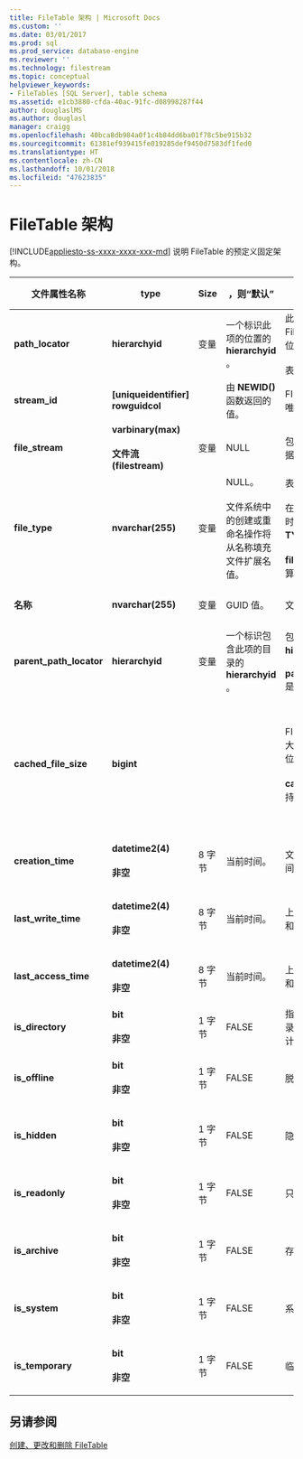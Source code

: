 ```yaml
---
title: FileTable 架构 | Microsoft Docs
ms.custom: ''
ms.date: 03/01/2017
ms.prod: sql
ms.prod_service: database-engine
ms.reviewer: ''
ms.technology: filestream
ms.topic: conceptual
helpviewer_keywords:
- FileTables [SQL Server], table schema
ms.assetid: e1cb3880-cfda-40ac-91fc-d08998287f44
author: douglaslMS
ms.author: douglasl
manager: craigg
ms.openlocfilehash: 40bca8db984a0f1c4b84dd6ba01f78c5be915b32
ms.sourcegitcommit: 61381ef939415fe019285def9450d7583df1fed0
ms.translationtype: HT
ms.contentlocale: zh-CN
ms.lasthandoff: 10/01/2018
ms.locfileid: "47623835"
---
```

# <a name="filetable-schema"></a>FileTable 架构
[!INCLUDE[appliesto-ss-xxxx-xxxx-xxx-md](../../includes/appliesto-ss-xxxx-xxxx-xxx-md.md)]
  说明 FileTable 的预定义固定架构。  
  
|文件属性名称|type|Size|，则“默认”|描述|文件系统可访问性|  
|-------------------------|----------|----------|-------------|-----------------|-------------------------------|  
|**path_locator**|**hierarchyid**|变量|一个标识此项的位置的 **hierarchyid** 。|此节点在分层 FileNamespace 中的位置。<br /><br /> 表的主键。|可通过设置 Windows 路径值来创建和修改。|  
|**stream_id**|**[uniqueidentifier] rowguidcol**||由 **NEWID()** 函数返回的值。|FILESTREAM 数据的唯一 ID。|不适用。|  
|**file_stream**|**varbinary(max)**<br /><br /> **文件流 (filestream)**|变量|NULL|包含 FILESTREAM 数据。|不适用。|  
|**file_type**|**nvarchar(255)**|变量|NULL。<br /><br /> 文件系统中的创建或重命名操作将从名称填充文件扩展名值。|表示文件的类型。<br /><br /> 在你创建全文索引时，可将此列用作 **TYPE COLUMN** 。<br /><br /> **file_type** 是持久化计算列。|自动计算。 无法设置。|  
|**名称**|**nvarchar(255)**|变量|GUID 值。|文件或目录的名称。|可使用 Windows API 创建或修改。|  
|**parent_path_locator**|**hierarchyid**|变量|一个标识包含此项的目录的 **hierarchyid** 。|包含目录的 **hierarchyid** 。<br /><br /> **parent_path_locator** 是持久化计算列。|自动计算。 无法设置。|  
|**cached_file_size**|**bigint**|||FILESTREAM 数据的大小（以字节为单位）。<br /><br /> **cached_file_size** 是持久化计算列。|虽然缓存文件的大小会自动保持更新，但在特殊情况下也可能会出现不同步的问题。 若要计算确切的大小，请使用 **DATALENGTH()** 函数。|  
|**creation_time**|**datetime2(4)**<br /><br /> **非空**|8 字节|当前时间。|文件的创建日期和时间。|自动计算。 也可以通过使用 Windows API 设置。|  
|**last_write_time**|**datetime2(4)**<br /><br /> **非空**|8 字节|当前时间。|上次更新文件的日期和时间。|自动计算。 也可以通过使用 Windows API 设置。|  
|**last_access_time**|**datetime2(4)**<br /><br /> **非空**|8 字节|当前时间。|上次访问文件的日期和时间。|自动计算。 也可以通过使用 Windows API 设置。|  
|**is_directory**|**bit**<br /><br /> **非空**|1 字节|FALSE|指示行是否表示目录。 此值由系统自动计算，无法设置。|自动计算。 无法设置。|  
|**is_offline**|**bit**<br /><br /> **非空**|1 字节|FALSE|脱机文件属性。|自动计算。 也可以通过使用 Windows API 设置。|  
|**is_hidden**|**bit**<br /><br /> **非空**|1 字节|FALSE|隐藏文件属性。|自动计算。 也可以通过使用 Windows API 设置。|  
|**is_readonly**|**bit**<br /><br /> **非空**|1 字节|FALSE|只读文件属性。|自动计算。 也可以通过使用 Windows API 设置。|  
|**is_archive**|**bit**<br /><br /> **非空**|1 字节|FALSE|存档属性。|自动计算。 也可以通过使用 Windows API 设置。|  
|**is_system**|**bit**<br /><br /> **非空**|1 字节|FALSE|系统文件属性。|自动计算。 也可以通过使用 Windows API 设置。|  
|**is_temporary**|**bit**<br /><br /> **非空**|1 字节|FALSE|临时文件属性。|自动计算。 也可以通过使用 Windows API 设置。|  
  
## <a name="see-also"></a>另请参阅  
 [创建、更改和删除 FileTable](../../relational-databases/blob/create-alter-and-drop-filetables.md)  
  
  
